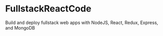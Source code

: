 # FullstackReactCode
Build and deploy fullstack web apps with NodeJS, React, Redux, Express, and MongoDB
